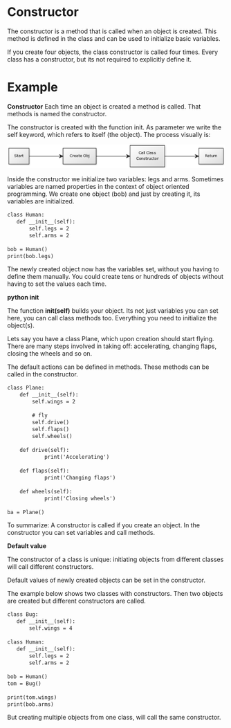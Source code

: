 Constructor
===============

The constructor is a method that is called when an object is created. This method is defined in the class and can be used
to initialize basic variables.

If you create four objects, the class constructor is called four times. Every class has a constructor, but its not 
required to explicitly define it.

Example
===============

**Constructor**
Each time an object is created a method is called. That methods is named the constructor.

The constructor is created with the function init. As parameter we write the self keyword, which refers to itself
(the object). The process visually is:

![constructor](https://github.com/stupns/HOME/blob/master/images-git/Constructor.png)

Inside the constructor we initialize two variables: legs and arms. Sometimes variables are named properties in the 
context of object oriented programming. We create one object (bob) and just by creating it, its variables are initialized.

```
class Human:
   def __init__(self):
       self.legs = 2
       self.arms = 2

bob = Human()
print(bob.legs)
```

The newly created object now has the variables set, without you having to define them manually. You could create tens or 
hundreds of objects without having to set the values each time.

**python __init__**

The function **init(self)** builds your object. Its not just variables you can set here, you can call class methods too.
Everything you need to initialize the object(s).

Lets say you have a class Plane, which upon creation should start flying. There are many steps involved in taking off:
accelerating, changing flaps, closing the wheels and so on.

The default actions can be defined in methods. These methods can be called in the constructor.
```
class Plane:
    def __init__(self):
        self.wings = 2

        # fly
        self.drive()
        self.flaps()
        self.wheels()

    def drive(self):
            print('Accelerating')

    def flaps(self):
            print('Changing flaps')

    def wheels(self):
            print('Closing wheels')

ba = Plane()
```

To summarize: A constructor is called if you create an object. In the constructor you can set variables and call methods.

**Default value**

The constructor of a class is unique: initiating objects from different classes will call different constructors.

Default values of newly created objects can be set in the constructor.

The example below shows two classes with constructors. Then two objects are created but different constructors are called.

```
class Bug:
   def __init__(self):
       self.wings = 4

class Human:
   def __init__(self):
       self.legs = 2
       self.arms = 2

bob = Human()
tom = Bug()

print(tom.wings)
print(bob.arms)
```

But creating multiple objects from one class, will call the same constructor.